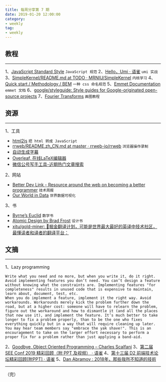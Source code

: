 ```yaml
---
title: 每周分享第 7 期
date: 2019-01-20 12:00:00
category:
- weekly
tag:
- weekly
---
```


## 教程

---
1、[JavaScript Standard Style](https://standardjs.com/readme-zhcn.html) `JavaScript 规范`
2、[Hello，Umi · 语雀](https://www.yuque.com/umijs/umi/hello)   `umi 实战`
3、[SimpleKernel/README.md at TODO · MRNIU/SimpleKernel](https://github.com/MRNIU/SimpleKernel/blob/TODO/README.md)	`内核学习`
4、[Quick start / Methodology / BEM](https://en.bem.info/methodology/quick-start/) `一种 css 命名规范`
5、[Emmet Documentation](https://docs.emmet.io/) `emmet 文档`
6、[google/styleguide: Style guides for Google-originated open-source projects](https://github.com/google/styleguide)
7、[Fourier Transforms](http://www.jezzamon.com/fourier/index.html)		`画图教程`

## 资源
---
1、工具
- [html2js](http://www.javascriptkit.com/script/script2/jstohtml.shtml) `把 html 转成 JavaScript`
- [rrweb/README.zh_CN.md at master · rrweb-io/rrweb](https://github.com/rrweb-io/rrweb/blob/master/README.zh_CN.md)	`浏览器操作录制`
- [自动生成字幕](https://github.com/agermanidis/autosub/issues/31)
- [Overleaf, 在线LaTeX编辑器](https://cn.overleaf.com/)
- [微信公号写手工具-近期热门文章搜索](http://writertools.funnyapi.com/#/home)

2、网站
- [Better Dev Link - Resource around the web on becoming a better programmer](https://betterdev.link/)	`技术周报`
- [Our World in Data](https://ourworldindata.org/)	`世界数据可视化`

3、书
- [Byrne’s Euclid](https://www.c82.net/euclid/)	`数学书`
- [Atomic Design by Brad Frost](http://atomicdesign.bradfrost.com/) `设计书`
- [xitu/gold-miner: 🥇掘金翻译计划，可能是世界最大最好的英译中技术社区，最懂读者和译者的翻译平台：](https://github.com/xitu/gold-miner)


## 文摘
---
1、Lazy programming
```
Write what you need and no more, but when you write it, do it right.
Avoid implementing features you don’t need. You can’t design a feature without knowing what the constraints are. Implementing features "for completeness" results in unused code that is expensive to maintain, learn about, document, test, etc.
When you do implement a feature, implement it the right way. Avoid workarounds. Workarounds merely kick the problem further down the road, but at a higher cost: someone will have to relearn the problem, figure out the workaround and how to dismantle it (and all the places that now use it), and implement the feature. It’s much better to take longer to fix a problem properly, than to be the one who fixes everything quickly but in a way that will require cleaning up later.
You may hear team members say "embrace the yak shave!". This is an encouragement to take on the larger effort necessary to perform a proper fix for a problem rather than just applying a band-aid.
```
2、[Goodbye, Object Oriented Programming – Charles Scalfani](https://medium.com/@cscalfani/goodbye-object-oriented-programming-a59cda4c0e53)
3、[第二届 SEE Conf 2019 精彩回顾（附 PPT 及视频） · 语雀](https://www.yuque.com/seeconf/content/kbnzac)
4、[第十三届 D2 前端技术论坛精彩回顾[附PPT] · 语雀](https://www.yuque.com/d2forum/content/d213)
5、[Dan Abramov : 2018年，那些我所不知道的技術](https://overreacted.io/zh-hant/things-i-dont-know-as-of-2018/)

---
（完）